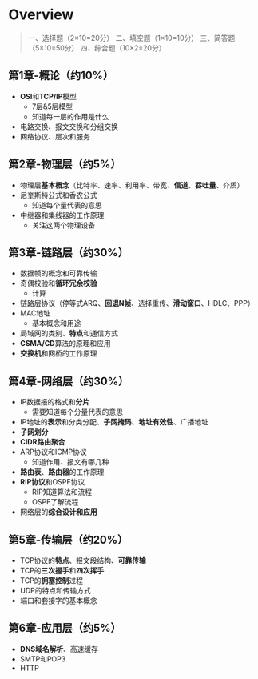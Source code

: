 # Overview

> 一、选择题（2×10=20分）
> 二、填空题（1×10=10分）
> 三、简答题（5×10=50分）
> 四、综合题（10×2=20分）

## 第1章-概论（约10%）

- **OSI**和**TCP/IP**模型
  - 7层&5层模型
  - 知道每一层的作用是什么
- 电路交换、报文交换和分组交换
- 网络协议、层次和服务

## 第2章-物理层（约5%）

- 物理层**基本概念**（比特率、速率、利用率、带宽、**信道**、**吞吐量**、介质）
- 尼奎斯特公式和香农公式
  - 知道每个量代表的意思
- 中继器和集线器的工作原理
  - 关注这两个物理设备

## 第3章-链路层（约30%）

- 数据帧的概念和可靠传输
- 奇偶校验和**循环冗余校验**
  - 计算
- 链路层协议（停等式ARQ、**回退N帧**、选择重传、**滑动窗口**、HDLC、PPP）
- MAC地址
  - 基本概念和用途
- 局域网的类别、**特点**和通信方式
- **CSMA/CD**算法的原理和应用
- **交换机**和网桥的工作原理

## 第4章-网络层（约30%）

- IP数据报的格式和**分片**
  - 需要知道每个分量代表的意思
- IP地址的**表示**和分类分配、**子网掩码**、**地址有效性**、广播地址
- **子网划分**
- **CIDR路由聚合**
- ARP协议和ICMP协议
  - 知道作用、报文有哪几种
- **路由表**、**路由器**的工作原理
- **RIP协议**和OSPF协议
  - RIP知道算法和流程
  - OSPF了解流程
- 网络层的**综合设计和应用**

## 第5章-传输层（约20%）

- TCP协议的**特点**、报文段结构、**可靠传输**
- TCP的**三次握手**和**四次挥手**
- TCP的**拥塞控制**过程
- UDP的特点和传输方式
- 端口和套接字的基本概念

## 第6章-应用层（约5%）

- **DNS域名解析**、高速缓存
- SMTP和POP3
- HTTP
